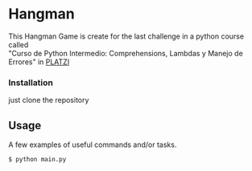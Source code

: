 # Hangman

This Hangman Game is create  for  the last  challenge  in a python course  called  
"Curso de Python Intermedio: Comprehensions, Lambdas y Manejo de Errores" in [PLATZI](https://platzi.com/cursos/python-intermedio/)


### Installation

just clone the repository 
 
## Usage

A few examples of useful commands and/or tasks.

```
$ python main.py
```
 